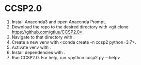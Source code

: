 # CCSP2.0

1. Install Anaconda3 and open Anaconda Prompt.
2. Download the repo to the desired directory with <git clone https://github.com/gtluu/CCSP2.0>.
3. Navigate to that directory with <cd CCSP2.0>.
4. Create a new venv with <conda create -n ccsp2 python=3.7>.
5. Activate venv with <conda activate ccsp2>.
6. Install dependencies with <pip install requirements.txt>.
7. Run CCSP2.0. For help, run <python ccsp2.py --help>.
